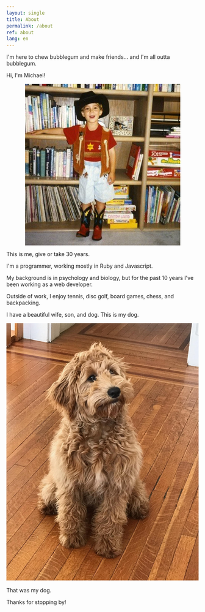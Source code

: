 ```yaml
---
layout: single
title: About
permalink: /about
ref: about
lang: en  
---
```


I'm here to chew bubblegum and make friends... and I'm all outta bubblegum.

Hi, I'm Michael!

<img src="assets/img/baby.jpg" style="display:block; margin-left:auto; margin-right:auto;" />

This is me, give or take 30 years.

I'm a programmer, working mostly in Ruby and Javascript.

My background is in psychology and biology, but for the past 10 years I've been working as a web developer.

Outside of work, I enjoy tennis, disc golf, board games, chess, and backpacking.

I have a beautiful wife, son, and dog.  This is my dog.

<img src="assets/img/dog.jpeg" />

That was my dog.

Thanks for stopping by!

